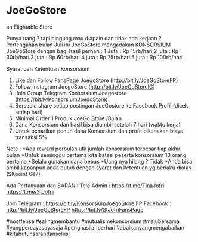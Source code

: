 # JoeGoStore
an Elightable Store

Punya uang ?
tapi bingung mau diapain dan tidak ada kerjaan ?
Pertengahan bulan Juli ini JoeGoStore mengadakan KONSORSIUM JoeGoStore dengan bagi hasil perhari :
1 Juta : Rp 15rb/hari
2 juta : Rp 30rb/hari
3 juta : Rp 60rb/hari
4 juta : Rp 75rb/hari
5 juta : Rp 100rb/hari

Syarat dan Ketentuan Konsorsium 
1. Like dan Follow FansPage JoegoStore (http://bit.ly/JoeGoStoreFP)
2. Follow Instagram JoegoStore (http://bit.ly/JoeGoStoreIG)
3. Join Group Telegram Konsorsium Joegostore (https://bit.ly/KonsorsiumJoegoStore)
4. Bersedia share setiap postingan JoeGostore ke Facebook Profil (dicek setiap hari)
5. Minimal Order 1 Produk JoeGo Store /Bulan
6. Dana Konsorsium dan hasil bisa diambil setelah 7 hari (waktu kerja)
7. Untuk penarikan penuh dana Konsorsium dan profit dikenakan biaya transaksi 5%

Note : 
*Ada reward perbulan utk jumlah konsorsium terbesar tiap akhir bulan
*Untuk seminggu pertama kita batasi peserta konsorsium 10 orang pertama
*Selalu gunakan dana bebas
*Uang nya hilang ? Tidak 
*Anda bisa ambil kapanpun anda butuh dengan syarat dan ketentuan yg berlaku diatas (SKpoint 6&7)

Ada Pertanyaan dan SARAN : 
Tele Admin : 
https://t.me/TinaJofri 
https://t.me/StJofrii 

Join 
Telegram : https://bit.ly/KonsorsiumJoegoStore
FP Facebook : 
http://bit.ly/JoeGoStoreFP
https://bit.ly/StJofriFansPage

#nooffense #salingmembantu #mutualismekonsorsium #majubersama #yangpercayasayasaja #penghasilanperhari #abaikanyangmengabaikan #kitabutuhsarandansolusi
